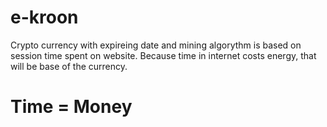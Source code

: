 # e-kroon
Crypto currency with expireing date and mining algorythm is based on session time spent on website.
Because time in internet costs energy, that will be base of the currency.
# Time = Money
